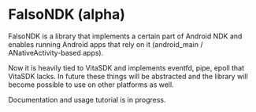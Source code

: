 # FalsoNDK (alpha)
FalsoNDK is a library that implements a certain part of Android NDK and enables running Android apps that rely on it (android_main / ANativeActivity-based apps).

Now it is heavily tied to VitaSDK and implements eventfd, pipe, epoll that VitaSDK lacks. In future these things will be abstracted and the library will become possible to use on other platforms as well.

Documentation and usage tutorial is in progress.
